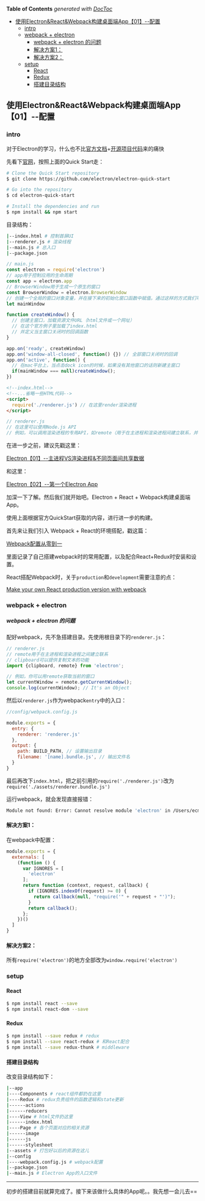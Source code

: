 <!-- START doctoc generated TOC please keep comment here to allow auto update -->
<!-- DON'T EDIT THIS SECTION, INSTEAD RE-RUN doctoc TO UPDATE -->
**Table of Contents**  *generated with [DocToc](https://github.com/thlorenz/doctoc)*

- [使用Electron&React&Webpack构建桌面端App【01】--配置](#%E4%BD%BF%E7%94%A8electronreactwebpack%E6%9E%84%E5%BB%BA%E6%A1%8C%E9%9D%A2%E7%AB%AFapp01--%E9%85%8D%E7%BD%AE)
  - [intro](#intro)
  - [webpack + electron](#webpack--electron)
      - [webpack + electron 的问题](#webpack--electron-%E7%9A%84%E9%97%AE%E9%A2%98)
    - [解决方案1：](#%E8%A7%A3%E5%86%B3%E6%96%B9%E6%A1%881)
    - [解决方案2：](#%E8%A7%A3%E5%86%B3%E6%96%B9%E6%A1%882)
  - [setup](#setup)
    - [React](#react)
    - [Redux](#redux)
    - [搭建目录结构](#%E6%90%AD%E5%BB%BA%E7%9B%AE%E5%BD%95%E7%BB%93%E6%9E%84)

<!-- END doctoc generated TOC please keep comment here to allow auto update -->

## 使用Electron&React&Webpack构建桌面端App【01】--配置

### intro

对于Electron的学习，什么也不比[官方文档](https://github.com/electron/electron/tree/master/docs-translations/zh-CN)+[开源项目代码](https://github.com/sindresorhus/awesome-electron#documentation)来的痛快

先看下[官网](http://electron.atom.io/)，按照上面的Quick Start走：

```bash
# Clone the Quick Start repository
$ git clone https://github.com/electron/electron-quick-start

# Go into the repository
$ cd electron-quick-start

# Install the dependencies and run
$ npm install && npm start
```

目录结构：

```bash
|--index.html # 控制首屏UI
|--renderer.js # 渲染线程
|--main.js # 总入口
|--package.json
```

```js
// main.js
const electron = require('electron')
// app用于控制应用的生命周期
const app = electron.app
// BrowserWindow用于生成一个原生的窗口
const BrowserWindow = electron.BrowserWindow
// 创建一个全局的窗口对象变量，并在接下来的初始化窗口函数中赋值。通过这样的方式我们可以保持对窗口对象的引用，以免垃圾回收导致应用退出
let mainWindow

function createWindow() {
  // 创建主窗口，加载资源文件URL（html文件或一个网址）
  // 在这个官方例子里加载了index.html
  // 并定义当主窗口关闭时的回调函数
}

app.on('ready', createWindow)
app.on('window-all-closed', function() {}) // 全部窗口关闭时的回调
app.on('active', function() {
  // 在mac平台上，当点击dock icon的时候，如果没有其他窗口的话则新建主窗口
  if(mainWindow === null)createWindow();
})
```

```html
<!--index.html-->
<!--...省略一些HTML代码-->
<script>
  require('./renderer.js') // 在这里render渲染进程
</script>
```

```js
// renderer.js
// 在这里可以使用Node.js API
// 例如，可以调用渲染进程的专用API，如remote（用于在主进程和渲染进程间建立联系，并可获取当前窗口），clipboard（用于粘贴渲染进程的相应文字）
```

在进一步之前，建议先戳这里：

[Electron【01】--主进程VS渲染进程&不同页面间共享数据](https://github.com/ecmadao/Coding-Guide/blob/master/Notes/Electron/Electron%E3%80%9001%E3%80%91--%E4%B8%BB%E8%BF%9B%E7%A8%8BVS%E6%B8%B2%E6%9F%93%E8%BF%9B%E7%A8%8B%26%E4%B8%8D%E5%90%8C%E9%A1%B5%E9%9D%A2%E9%97%B4%E5%85%B1%E4%BA%AB%E6%95%B0%E6%8D%AE.md)

和这里：

[Electron【02】--第一个Electron App](https://github.com/ecmadao/Coding-Guide/blob/master/Notes/Electron/Electron%E3%80%9002%E3%80%91--%E7%AC%AC%E4%B8%80%E4%B8%AAElectron%20App.md)

加深一下了解。然后我们就开始吧。Electron + React + Webpack构建桌面端App。

使用上面根据官方QuickStart获取的内容，进行进一步的构建。

首先来让我们引入 Webpack + React的环境搭配，戳这篇：

[Webpack配置从零到一](https://segmentfault.com/a/1190000005110967)

里面记录了自己搭建webpack时的常用配置，以及配合React+Redux时安装和设置。

React搭配Webpack时，关于`production`和`development`需要注意的点：

[Make your own React production version with webpack](http://dev.topheman.com/make-your-react-production-minified-version-with-webpack/)

### webpack + electron

##### webpack + electron 的问题

配好webpack，先不急搭建目录。先使用根目录下的`renderer.js`：

```js
// renderer.js
// remote用于在主进程和渲染进程之间建立联系
// clipboard可以提供复制文本的功能
import {clipboard, remote} from 'electron';

// 例如，你可以用remote获取当前的窗口
let currentWindow = remote.getCurrentWindow();
console.log(currentWindow); // It's an Object
```

然后以`renderer.js`作为webpack`entry`中的入口：

```js
//config/webpack.config.js

module.exports = {
  entry: {
    renderer: 'renderer.js'
  },
  output: {
    path: BUILD_PATH, // 设置输出目录
    filename: '[name].bundle.js', // 输出文件名
  }
}
```

最后再改下`index.html`，把之前引用的`require('./renderer.js')`改为`require('./assets/renderer.bundle.js')`

运行webpack，就会发现直接报错：

```bash
Module not found: Error: Cannot resolve module 'electron' in /Users/ecmadao1/Dev/Electron-OpenSourceApp/electron-quick-start
```

#### 解决方案1：

在webpack中配置：

```js
module.exports = {
  externals: [
    (function () {
      var IGNORES = [
        'electron'
      ];
      return function (context, request, callback) {
        if (IGNORES.indexOf(request) >= 0) {
          return callback(null, "require('" + request + "')");
        }
        return callback();
      };
    })()
  ]
}
```

#### 解决方案2：

所有`require('electron')`的地方全部改为`window.require('electron')`

### setup

#### React

```bash
$ npm install react --save
$ npm install react-dom --save
```

#### Redux

```bash
$ npm install --save redux # redux
$ npm install --save react-redux # 和React配合
$ npm install --save redux-thunk # middleware
```

#### 搭建目录结构

改变目录结构如下：

```bash
|--app
|----Components # react组件都扔在这里
|----Redux # redux负责组件的函数逻辑和state更新
|------actions
|------reducers
|----View # html文件扔这里
|------index.html
|----Page # 各个页面对应的相关资源
|------image
|------js
|------stylesheet
|--assets # 打包好以后的资源在这儿
|--config
|----webpack.config.js # webpack配置
|--package.json
|--main.js # Electron App的入口文件
```

---

初步的搭建目前就算完成了。接下来该做什么具体的App呢。。我先想一会儿去==